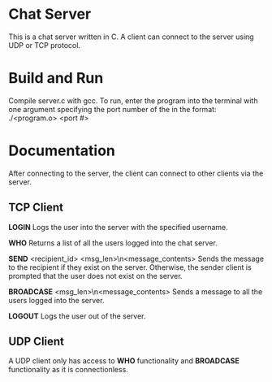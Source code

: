 # Chat Server
This is a chat server written in C. A client can connect to the server using UDP or TCP protocol.

# Build and Run
Compile server.c with gcc.
To run, enter the program into the terminal with one argument specifying the port number of the in the format:
./<program.o> <port #>

# Documentation
After connecting to the server, the client can connect to other clients via the server.

## TCP Client
**LOGIN** <username>
  Logs the user into the server with the specified username.
  
**WHO**
  Returns a list of all the users logged into the chat server.
  
**SEND** <recipient_id> <msg_len>\n<message_contents>
  Sends the message to the recipient if they exist on the server.
  Otherwise, the sender client is prompted that the user does not exist on the server.

**BROADCASE** <msg_len>\n<message_contents>
  Sends a message to all the users logged into the server.
  
**LOGOUT**
  Logs the user out of the server.
  
## UDP Client
A UDP client only has access to **WHO** functionality and **BROADCASE** functionality as it is connectionless.
